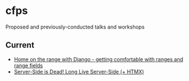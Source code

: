 # cfps

Proposed and previously-conducted talks and workshops

## Current

- [Home on the range with Django - getting comfortable with ranges and range fields](https://github.com/jacklinke/cfps/blob/main/current_topics/home_on_the_range.md)
- [Server-Side is Dead! Long Live Server-Side (+ HTMX)](https://github.com/jacklinke/cfps/blob/main/current_topics/server_side_is_dead_-_long_live_server_side_(%2BHTMX).md)
